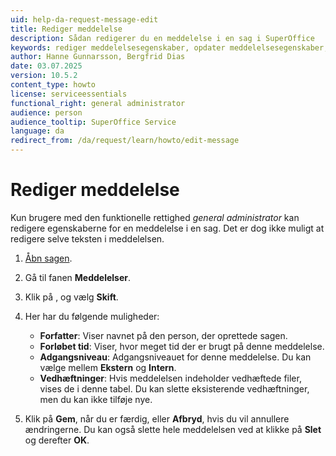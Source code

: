 ```yaml
---
uid: help-da-request-message-edit
title: Rediger meddelelse
description: Sådan redigerer du en meddelelse i en sag i SuperOffice
keywords: rediger meddelelsesegenskaber, opdater meddelelsesegenskaber, ændr meddelelsesegenskaber, rediger meddelelse, opdater meddelelse, sag
author: Hanne Gunnarsson, Bergfrid Dias
date: 03.07.2025
version: 10.5.2
content_type: howto
license: serviceessentials
functional_right: general administrator
audience: person
audience_tooltip: SuperOffice Service
language: da
redirect_from: /da/request/learn/howto/edit-message
---
```


# Rediger meddelelse

Kun brugere med den funktionelle rettighed *general administrator* kan redigere egenskaberne for en meddelelse i en sag. Det er dog ikke muligt at redigere selve teksten i meddelelsen.

1. [Åbn sagen][1].
1. Gå til fanen **Meddelelser**.
1. Klik på <i class="ph ph-dots-three-circle-vertical" aria-label="Opgavemenu"></i>, og vælg **Skift**.
1. Her har du følgende muligheder:
    * **Forfatter**: Viser navnet på den person, der oprettede sagen.
    * **Forløbet tid**: Viser, hvor meget tid der er brugt på denne meddelelse.
    * **Adgangsniveau**: Adgangsniveauet for denne meddelelse. Du kan vælge mellem **Ekstern** og **Intern**.
    * **Vedhæftninger**: Hvis meddelelsen indeholder vedhæftede filer, vises de i denne tabel. Du kan slette eksisterende vedhæftninger, men du kan ikke tilføje nye.

1. Klik på **Gem**, når du er færdig, eller **Afbryd**, hvis du vil annullere ændringerne. Du kan også slette hele meddelelsen ved at klikke på **Slet** og derefter **OK**.

<!-- Referenced links -->
[1]: index.md#open
